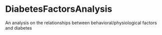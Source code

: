 # DiabetesFactorsAnalysis
An analysis on the relationships between behavioral/physiological factors and diabetes
